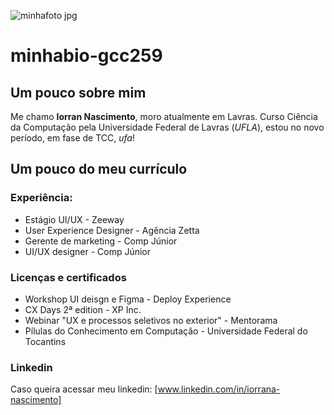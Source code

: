 ![minhafoto jpg](https://github.com/iorrana/minhabio-gcc259/assets/58440670/9f8e89dd-8599-4b3d-9b48-7e11ae7566a8)

# minhabio-gcc259

## Um pouco sobre mim
Me chamo **Iorran Nascimento**, moro atualmente em Lavras.
Curso Ciência da Computação pela Universidade Federal de Lavras (_UFLA_), estou no novo período, em fase de TCC, _ufa_!


## Um pouco do meu currículo

### Experiência:
* Estágio UI/UX - Zeeway
* User Experience Designer - Agência Zetta
* Gerente de marketing - Comp Júnior
* UI/UX designer - Comp Júnior
  
### Licenças e certificados
 * Workshop UI deisgn e Figma - Deploy Experience
 * CX Days 2ª edition - XP Inc.
 * Webinar "UX  e processos seletivos no exterior" - Mentorama
 * Pílulas do Conhecimento em Computação - Universidade Federal do Tocantins
   
### Linkedin
Caso queira acessar meu linkedin: [www.linkedin.com/in/iorrana-nascimento]



